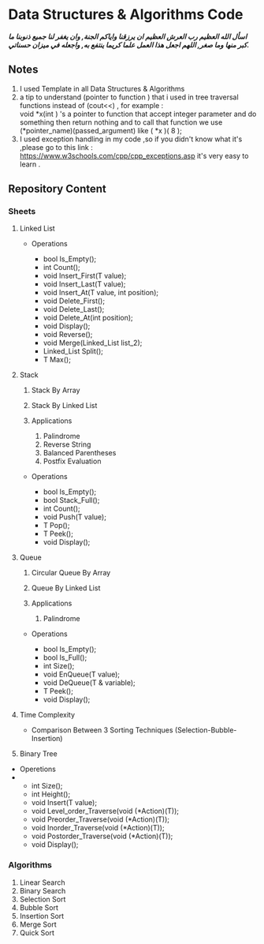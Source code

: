 # Data Structures &amp; Algorithms Code

***اسأل الله العظيم رب العرش العظيم ان يرزقنا واياكم الجنة,
وان يغفر لنا جميع ذنوبنا ما  كبر منها وما صغر,
اللهم اجعل هذا العمل علما كريما ينتفع به, واجعله في ميزان حسناتي.***
## Notes

   1. I used Template in all Data Structures & Algorithms
   2. a tip to understand (pointer to    function ) that i used in tree traversal
    functions instead of (cout<<) , 
    for example :<br>
    void *x(int ) 's a pointer to function that accept integer parameter and do something then return nothing and to call that function we use (*pointer_name)(passed_argument) like ( *x )( 8 );
   3. I used exception handling in my code ,so if you didn't know what  it's ,please go to this link : https://www.w3schools.com/cpp/cpp_exceptions.asp it's very easy to learn .  

## Repository Content
### Sheets
 1. Linked List
   
    * Operations
      
      * bool Is_Empty();
      * int Count();
      * void Insert_First(T value);
      * void Insert_Last(T value);
      * void Insert_At(T value, int position);
      * void Delete_First();
      * void Delete_Last();
      * void Delete_At(int position);
      * void Display();
      * void Reverse();
      * void Merge(Linked_List list_2);
      * Linked_List<T> Split();
      * T Max();
 
 2. Stack
     
    1. Stack By Array
       
    2. Stack By Linked List
      
          
    3. Applications
       1. Palindrome
       2. Reverse String
       3. Balanced Parentheses  
       4. Postfix Evaluation 
    
    * Operations
       
       * bool Is_Empty();
       * bool Stack_Full();
       * int Count();
       * void Push(T value);
       * T Pop();
       * T Peek();
       * void Display();

 3. Queue
     
    1. Circular Queue By Array      
   
    2. Queue By Linked List  
    
    3. Applications
       
       1. Palindrome 
    
    * Operations      
      
       
       * bool Is_Empty();     
       * bool Is_Full();
       * int Size();
       * void EnQueue(T value);
       * void DeQueue(T & variable);
       * T Peek();
       * void Display();
      
 1. Time Complexity 
    * Comparison Between 3 Sorting Techniques (Selection-Bubble-Insertion)
 
 2. Binary Tree
   * Operetions
   * 
      * int Size();   
      * int Height();    
      * void Insert(T value);    
      * void Level_order_Traverse(void (*Action)(T));
      * void Preorder_Traverse(void (*Action)(T));
      * void Inorder_Traverse(void (*Action)(T));
      * void Postorder_Traverse(void (*Action)(T));
      * void Display();

### Algorithms

1. Linear Search
2. Binary Search      
3. Selection Sort
4. Bubble Sort
5. Insertion Sort    
6. Merge Sort
7. Quick Sort
